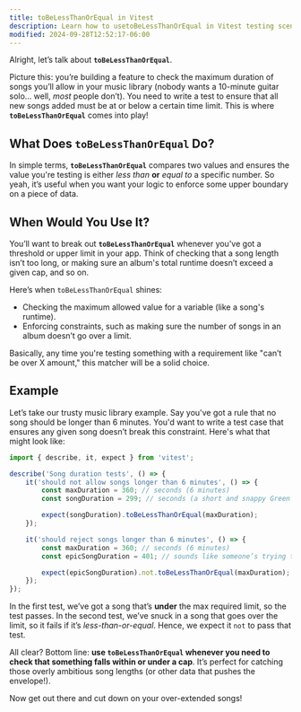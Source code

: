 ```yaml
---
title: toBeLessThanOrEqual in Vitest
description: Learn how to usetoBeLessThanOrEqual in Vitest testing scenarios.
modified: 2024-09-28T12:52:17-06:00
---
```


Alright, let’s talk about **`toBeLessThanOrEqual`**.

Picture this: you’re building a feature to check the maximum duration of songs you’ll allow in your music library (nobody wants a 10-minute guitar solo… well, *most* people don’t). You need to write a test to ensure that all new songs added must be at or below a certain time limit. This is where **`toBeLessThanOrEqual`** comes into play!

## What Does `toBeLessThanOrEqual` Do?

In simple terms, **`toBeLessThanOrEqual`** compares two values and ensures the value you're testing is either *less than* **or** *equal to* a specific number. So yeah, it’s useful when you want your logic to enforce some upper boundary on a piece of data.

## When Would You Use It?

You’ll want to break out **`toBeLessThanOrEqual`** whenever you've got a threshold or upper limit in your app. Think of checking that a song length isn’t too long, or making sure an album's total runtime doesn’t exceed a given cap, and so on.

Here’s when `toBeLessThanOrEqual` shines:

- Checking the maximum allowed value for a variable (like a song's runtime).
- Enforcing constraints, such as making sure the number of songs in an album doesn’t go over a limit.

Basically, any time you're testing something with a requirement like "can’t be over X amount," this matcher will be a solid choice.

## Example

Let’s take our trusty music library example. Say you've got a rule that no song should be longer than 6 minutes. You'd want to write a test case that ensures any given song doesn’t break this constraint. Here's what that might look like:

```javascript
import { describe, it, expect } from 'vitest';

describe('Song duration tests', () => {
	it('should not allow songs longer than 6 minutes', () => {
		const maxDuration = 360; // seconds (6 minutes)
		const songDuration = 299; // seconds (a short and snappy Green Day jam)

		expect(songDuration).toBeLessThanOrEqual(maxDuration);
	});

	it('should reject songs longer than 6 minutes', () => {
		const maxDuration = 360; // seconds (6 minutes)
		const epicSongDuration = 401; // sounds like someone’s trying to add *November Rain*, huh?

		expect(epicSongDuration).not.toBeLessThanOrEqual(maxDuration);
	});
});
```

In the first test, we’ve got a song that’s **under** the max required limit, so the test passes. In the second test, we’ve snuck in a song that goes over the limit, so it fails if it’s *less-than-or-equal*. Hence, we expect it `not` to pass that test.

All clear? Bottom line: **use `toBeLessThanOrEqual` whenever you need to check that something falls within or under a cap**. It’s perfect for catching those overly ambitious song lengths (or other data that pushes the envelope!).

Now get out there and cut down on your over-extended songs!

```ts
```
